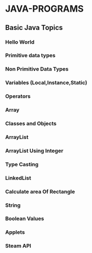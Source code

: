 # JAVA-PROGRAMS
## Basic Java Topics
### Hello World
### Primitive data types 
### Non Primitive Data Types
### Variables (Local,Instance,Static)
### Operators 
### Array
### Classes and Objects
### ArrayList
### ArrayList Using Integer
### Type Casting
### LinkedList
### Calculate area Of Rectangle
### String
### Boolean Values
### Applets
### Steam API
